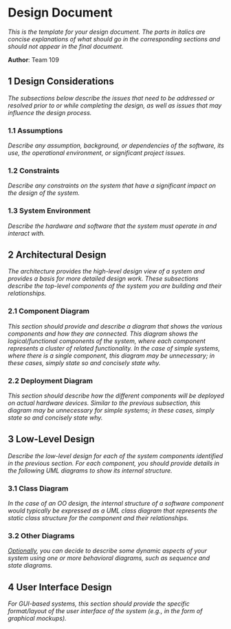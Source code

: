 # Design Document

*This is the template for your design document. The parts in italics are concise explanations of what should go in the corresponding sections and should not appear in the final document.*

**Author**: Team 109

## 1 Design Considerations

*The subsections below describe the issues that need to be addressed or resolved prior to or while completing the design, as well as issues that may influence the design process.*

### 1.1 Assumptions

*Describe any assumption, background, or dependencies of the software, its use, the operational environment, or significant project issues.*

### 1.2 Constraints

*Describe any constraints on the system that have a significant impact on the design of the system.*

### 1.3 System Environment

*Describe the hardware and software that the system must operate in and interact with.*

## 2 Architectural Design

*The architecture provides the high-level design view of a system and provides a basis for more detailed design work. These subsections describe the top-level components of the system you are building and their relationships.*

### 2.1 Component Diagram

*This section should provide and describe a diagram that shows the various components and how they are connected. This diagram shows the logical/functional components of the system, where each component represents a cluster of related functionality. In the case of simple systems, where there is a single component, this diagram may be unnecessary; in these cases, simply state so and concisely state why.*

### 2.2 Deployment Diagram

*This section should describe how the different components will be deployed on actual hardware devices. Similar to the previous subsection, this diagram may be unnecessary for simple systems; in these cases, simply state so and concisely state why.*

## 3 Low-Level Design

*Describe the low-level design for each of the system components identified in the previous section. For each component, you should provide details in the following UML diagrams to show its internal structure.*

### 3.1 Class Diagram

*In the case of an OO design, the internal structure of a software component would typically be expressed as a UML class diagram that represents the static class structure for the component and their relationships.*

### 3.2 Other Diagrams

*<u>Optionally</u>, you can decide to describe some dynamic aspects of your system using one or more behavioral diagrams, such as sequence and state diagrams.*

## 4 User Interface Design
*For GUI-based systems, this section should provide the specific format/layout of the user interface of the system (e.g., in the form of graphical mockups).*

